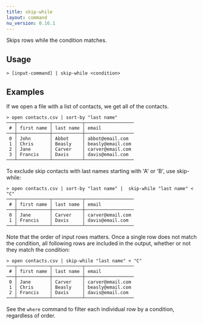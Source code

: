 ```yaml
---
title: skip-while
layout: command
nu_version: 0.16.1
---
```


Skips rows while the condition matches.

## Usage

```shell
> [input-command] | skip-while <condition>
```

## Examples

If we open a file with a list of contacts, we get all of the contacts.

```shell
> open contacts.csv | sort-by "last name"
───┬────────────┬───────────┬──────────────────
 # │ first name │ last name │ email
───┼────────────┼───────────┼──────────────────
 0 │ John       │ Abbot     │ abbot@email.com
 1 │ Chris      │ Beasly    │ beasly@email.com
 2 │ Jane       │ Carver    │ carver@email.com
 3 │ Francis    │ Davis     │ davis@email.com
───┴────────────┴───────────┴──────────────────
```

To exclude skip contacts with last names starting with 'A' or 'B', use skip-while:

```shell
> open contacts.csv | sort-by "last name" |  skip-while "last name" < "C"
───┬────────────┬───────────┬──────────────────
 # │ first name │ last name │ email
───┼────────────┼───────────┼──────────────────
 0 │ Jane       │ Carver    │ carver@email.com
 1 │ Francis    │ Davis     │ davis@email.com
───┴────────────┴───────────┴──────────────────
```

Note that the order of input rows matters. Once a single row does not match the condition, all following rows are included in the output, whether or not they match the condition:

```shell
> open contacts.csv | skip-while "last name" < "C"
───┬────────────┬───────────┬──────────────────
 # │ first name │ last name │ email
───┼────────────┼───────────┼──────────────────
 0 │ Jane       │ Carver    │ carver@email.com
 1 │ Chris      │ Beasly    │ beasly@email.com
 2 │ Francis    │ Davis     │ davis@email.com
───┴────────────┴───────────┴──────────────────
```

See the `where` command to filter each individual row by a condition, regardless of order.
